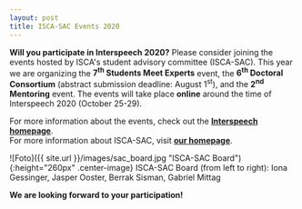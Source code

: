 ```yaml
---
layout: post
title: ISCA-SAC Events 2020
---
```


<strong>Will you participate in Interspeech 2020?</strong> Please consider joining the events hosted 
by ISCA's student advisory committee (ISCA-SAC).
This year we are organizing the <strong>7<sup>th</sup> Students Meet Experts</strong> event, 
the <strong>6<sup>th</sup> Doctoral Consortium</strong> (abstract submission deadline: August 1<sup>st</sup>), 
and the <strong>2<sup>nd</sup> Mentoring</strong> event.
The events will take place <strong>online</strong> around the time of Interspeech 2020 (October 25-29).

For more information about the events, check out the
<a href="http://www.interspeech2020.org/Student_Events/" target="_blank" rel="noopener"><strong>Interspeech homepage</strong></a>.<br>
For more information about ISCA-SAC, visit
<a href="http://www.isca-students.org/sacweb/" target="_blank" rel="noopener"><strong>our homepage</strong></a>.

![Foto]({{ site.url }}/images/sac_board.jpg "ISCA-SAC Board"){:height="260px" .center-image}
ISCA-SAC Board (from left to right): Iona Gessinger, Jasper Ooster, Berrak Sisman, Gabriel Mittag

<strong>We are looking forward to your participation!</strong>
